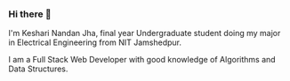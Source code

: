 ### Hi there 👋

I'm Keshari Nandan Jha, final year Undergraduate student doing my major in Electrical Engineering from NIT Jamshedpur.

I am a Full Stack Web Developer with good knowledge of Algorithms and Data Structures.
